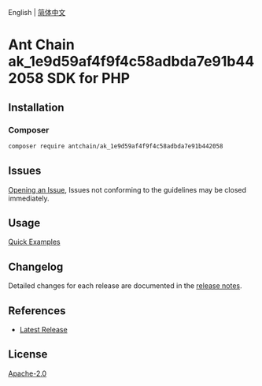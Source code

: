 English | [简体中文](README-CN.md)

# Ant Chain ak_1e9d59af4f9f4c58adbda7e91b442058 SDK for PHP

## Installation

### Composer

```bash
composer require antchain/ak_1e9d59af4f9f4c58adbda7e91b442058
```

## Issues

[Opening an Issue](https://github.com/alipay/antchain-openapi-prod-sdk/issues/new), Issues not conforming to the guidelines may be closed immediately.

## Usage

[Quick Examples](https://github.com/alipay/antchain-openapi-prod-sdk/blob/master/docs/0-Examples-EN.md#quick-examples)

## Changelog

Detailed changes for each release are documented in the [release notes](./ChangeLog.txt).

## References

* [Latest Release](https://github.com/antchain-openapi-sdk-php)

## License

[Apache-2.0](http://www.apache.org/licenses/LICENSE-2.0)
